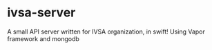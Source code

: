 # ivsa-server
A small API server written for IVSA organization, in swift! Using Vapor framework and mongodb
